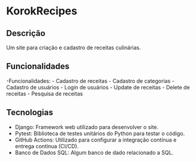 # KorokRecipes

## Descrição

Um site para criação e cadastro de receitas culinárias.

## Funcionalidades

-Funcionalidades:
    - Cadastro de receitas
    - Cadastro de categorias
    - Cadastro de usuários
    - Login de usuários
    - Update de receitas
    - Delete de receitas
    - Pesquisa de receitas

## Tecnologias

- Django: Framework web utilizado para desenvolver o site.
- Pytest: Biblioteca de testes unitários do Python para testar o código.
- GitHub Actions: Utilizado para configurar a integração contínua e entrega contínua (CI/CD).
- Banco de Dados SQL: Algum banco de dado relacionado a SQL.
